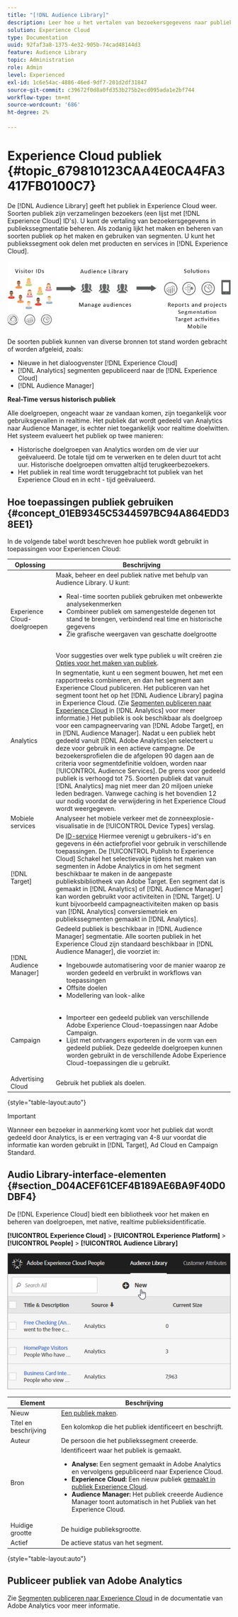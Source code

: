 ```yaml
---
title: "[!DNL Audience Library]"
description: Leer hoe u het vertalen van bezoekersgegevens naar publiekssegmentatie in Experience Cloud beheert [!DNL Audience Library].
solution: Experience Cloud
type: Documentation
uuid: 92faf3a8-1375-4e32-905b-74cad48144d3
feature: Audience Library
topic: Administration
role: Admin
level: Experienced
exl-id: 1c6e54ac-4886-46ed-9df7-201d2df31847
source-git-commit: c39672f0d8a0fd353b275b2ecd095ada1e2bf744
workflow-type: tm+mt
source-wordcount: '686'
ht-degree: 2%

---
```


# Experience Cloud publiek {#topic_679810123CAA4E0CA4FA3417FB0100C7}

De [!DNL Audience Library] geeft het publiek in Experience Cloud weer. Soorten publiek zijn verzamelingen bezoekers (een lijst met [!DNL Experience Cloud] ID&#39;s). U kunt de vertaling van bezoekersgegevens in publiekssegmentatie beheren. Als zodanig lijkt het maken en beheren van soorten publiek op het maken en gebruiken van segmenten. U kunt het publiekssegment ook delen met producten en services in [!DNL Experience Cloud].

![Experience Cloud publiek](assets/audiences.png)

De soorten publiek kunnen van diverse bronnen tot stand worden gebracht of worden afgeleid, zoals:

* Nieuwe in het dialoogvenster [!DNL Experience Cloud]
* [!DNL Analytics] segmenten gepubliceerd naar de [!DNL Experience Cloud]
* [!DNL Audience Manager]

**Real-Time versus historisch publiek**

Alle doelgroepen, ongeacht waar ze vandaan komen, zijn toegankelijk voor gebruiksgevallen in realtime. Het publiek dat wordt gedeeld van Analytics naar Audience Manager, is echter niet toegankelijk voor realtime doelwitten. Het systeem evalueert het publiek op twee manieren:

* Historische doelgroepen van Analytics worden om de vier uur geëvalueerd. De totale tijd om te verwerken en te delen duurt tot acht uur. Historische doelgroepen omvatten altijd terugkeerbezoekers.
* Het publiek in real time wordt teruggebracht tot publiek van het Experience Cloud en in echt - tijd geëvalueerd.

## Hoe toepassingen publiek gebruiken {#concept_01EB9345C5344597BC94A864EDD38EE1}

In de volgende tabel wordt beschreven hoe publiek wordt gebruikt in toepassingen voor Experiencen Cloud:

| Oplossing | Beschrijving |
|--- |--- |
| Experience Cloud-doelgroepen | Maak, beheer en deel publiek native met behulp van Audience Library. U kunt:<ul><li>Real-time soorten publiek gebruiken met onbewerkte analysekenmerken</li><li>Combineer publiek om samengestelde degenen tot stand te brengen, verbindend real time en historische gegevens</li><li>Zie grafische weergaven van geschatte doelgrootte</li></ul><br>Voor suggesties over welk type publiek u wilt creëren zie [Opties voor het maken van publiek](https://experienceleague.adobe.com/docs/experience-cloud-kcs/kbarticles/KA-16471.html). |
| Analytics | In segmentatie, kunt u een segment bouwen, het met een rapportreeks combineren, en dan het segment aan Experience Cloud publiceren. Het publiceren van het segment toont het op het [!DNL Audience Library] pagina in Experience Cloud. (Zie [Segmenten publiceren naar Experience Cloud](https://experienceleague.adobe.com/docs/analytics/components/segmentation/segmentation-workflow/seg-publish.html) in [!DNL Analytics] voor meer informatie.) Het publiek is ook beschikbaar als doelgroep voor een campagneervaring van [!DNL Adobe Target], en in [!DNL Audience Manager]. Nadat u een publiek hebt gedeeld vanuit [!DNL Adobe Analytics]en selecteert u deze voor gebruik in een actieve campagne. De bezoekersprofielen die de afgelopen 90 dagen aan de criteria voor segmentdefinitie voldoen, worden naar [!UICONTROL Audience Services]. De grens voor gedeeld publiek is verhoogd tot 75. Soorten publiek dat vanuit [!DNL Analytics] mag niet meer dan 20 miljoen unieke leden bedragen. Vanwege caching is het bovendien 12 uur nodig voordat de verwijdering in het Experience Cloud wordt weergegeven. |
| Mobiele services | Analyseer het mobiele verkeer met de zonneexplosie-visualisatie in de [!UICONTROL Device Types] verslag. |
| [!DNL Target] | De [ID-service](https://experienceleague.adobe.com/docs/id-service/using/home.html) Hiermee verenigt u gebruikers-id&#39;s en gegevens in één actiefprofiel voor gebruik in verschillende toepassingen. De [!UICONTROL Publish to Experience Cloud] Schakel het selectievakje tijdens het maken van segmenten in Adobe Analytics in om het segment beschikbaar te maken in de aangepaste publieksbibliotheek van Adobe Target. Een segment dat is gemaakt in [!DNL Analytics] of [!DNL Audience Manager] kan worden gebruikt voor activiteiten in [!DNL Target]. U kunt bijvoorbeeld campagneactiviteiten maken op basis van [!DNL Analytics] conversiemetriek en publiekssegmenten gemaakt in [!DNL Analytics]. |
| [!DNL Audience Manager] | Gedeeld publiek is beschikbaar in [!DNL Audience Manager] segmentatie. Alle soorten publiek in het Experience Cloud zijn standaard beschikbaar in [!DNL Audience Manager], die voorziet in:<ul><li>Ingebouwde automatisering voor de manier waarop ze worden gedeeld en verbruikt in workflows van toepassingen</li><li>Offsite doelen</li><li>Modellering van look-alike</li></ul> |
| Campaign | <ul><li>Importeer een gedeeld publiek van verschillende Adobe Experience Cloud-toepassingen naar Adobe Campaign.</li><li>Lijst met ontvangers exporteren in de vorm van een gedeeld publiek. Deze gedeelde doelgroepen kunnen worden gebruikt in de verschillende Adobe Experience Cloud-toepassingen die u gebruikt.</li></ul> |
| Advertising Cloud | Gebruik het publiek als doelen. |

{style="table-layout:auto"}

>[!IMPORTANT]
>
>Wanneer een bezoeker in aanmerking komt voor het publiek dat wordt gedeeld door Analytics, is er een vertraging van 4-8 uur voordat die informatie kan worden gebruikt in [!DNL Target], Ad Cloud en Campaign Standard.

## Audio Library-interface-elementen {#section_D04ACEF61CEF4B189AE6BA9F40D0DBF4}

De [!DNL Experience Cloud] biedt een bibliotheek voor het maken en beheren van doelgroepen, met native, realtime publieksidentificatie.

**[!UICONTROL Experience Cloud]** > **[!UICONTROL Experience Platform]** > **[!UICONTROL People]** > **[!UICONTROL Audience Library]**

![publiek toevoegen in Auditiebibliotheek](assets/audience_library.png)

| Element | Beschrijving |
|--- |--- |
| Nieuw | [Een publiek maken](create.md). |
| Titel en beschrijving | Een kolomkop die het publiek identificeert en beschrijft. |
| Auteur | De persoon die het publiekssegment creeerde. |
| Bron | Identificeert waar het publiek is gemaakt.<ul><li>**Analyse:** Een segment gemaakt in Adobe Analytics en vervolgens gepubliceerd naar Experience Cloud.</li><li>**Experience Cloud:** Een nieuw publiek [gemaakt in publiek Experience Cloud](create.md).</li><li>**Audience Manager:** Het publiek creeerde Audience Manager toont automatisch in het Publiek van het Experience Cloud.</li></ul> |
| Huidige grootte | De huidige publieksgrootte. |
| Actief | De actieve status van het segment. |

{style="table-layout:auto"}

## Publiceer publiek van Adobe Analytics

Zie [Segmenten publiceren naar Experience Cloud](https://experienceleague.adobe.com/en/docs/analytics/components/segmentation/segmentation-workflow/seg-publish) in de documentatie van Adobe Analytics voor meer informatie.
